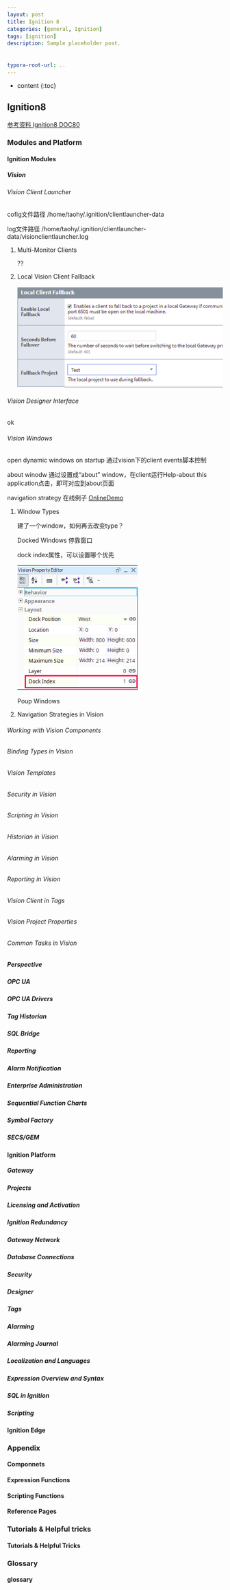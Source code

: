 ```yaml
---
layout: post
title: Ignition 8
categories: [general, Ignition]
tags: [ignition]
description: Sample placeholder post.


typora-root-url: ..
---
```



* content
{:toc}





## Ignition8

[参考资料 Ignition8 DOC80](https://docs.inductiveautomation.com/display/DOC80)

### Modules and Platform

#### Ignition Modules

##### Vision

###### Vision Client Launcher

cofig文件路径 /home/taohy/.ignition/clientlauncher-data

log文件路径 /home/taohy/.ignition/clientlauncher-data/visionclientlauncher.log 

1. Multi-Monitor Clients

   ??

2. Local Vision Client Fallback

   ![1566953111587](/assets/img_ignition/1566953111587.png)

   

###### Vision Designer Interface

ok

###### Vision Windows

open dynamic windows on startup 通过vision下的client events脚本控制

about winodw 通过设置成“about” window，在client运行Help-about this application点击，即可对应到about页面

navigation strategy 在线例子 [OnlineDemo](https://onlinedemo.inductiveautomation.com/data/perspective/client/OnlineDemo)


1. Window Types

   建了一个window，如何再去改变type？

   Docked Windows 停靠窗口

   dock index属性，可以设置哪个优先

   ![1566953161743](/assets/img_ignition/1566953161743.png)


   Poup Windows

   

3. Navigation Strategies in Vision



###### Working with Vision Components



###### Binding Types in Vision

###### Vision Templates

###### Security in Vision

###### Scripting in Vision

###### Historian in Vision

###### Alarming in Vision

###### Reporting in Vision

###### Vision Client in Tags

###### Vision Project Properties

###### Common Tasks in Vision

##### Perspective

##### OPC UA

##### OPC UA Drivers

##### Tag Historian

##### SQL Bridge

##### Reporting

##### Alarm Notification

##### Enterprise Administration

##### Sequential Function Charts

##### Symbol Factory

##### SECS/GEM



#### Ignition Platform

##### Gateway

##### Projects

##### Licensing and Activation

##### Ignition Redundancy

##### Gateway Network

##### Database Connections

##### Security

##### Designer

##### Tags

##### Alarming

##### Alarming Journal

##### Localization and Languages

##### Expression Overview and Syntax

##### SQL in Ignition

##### Scripting



#### Ignition Edge



### Appendix

#### Componnets

#### Expression Functions

#### Scripting Functions

#### Reference Pages



### Tutorials & Helpful tricks

#### Tutorials & Helpful Tricks



### Glossary

#### glossary

